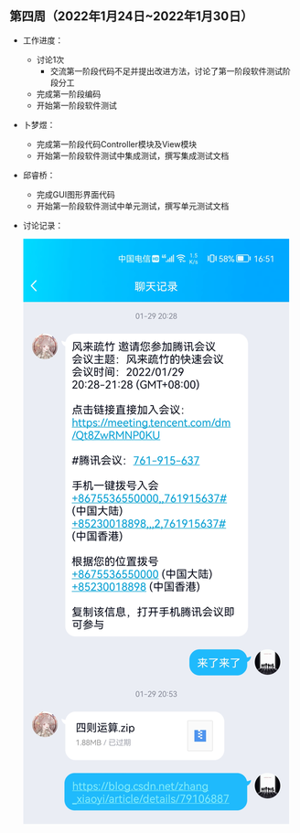 ## 第四周（2022年1月24日~2022年1月30日）

* 工作进度：

  * 讨论1次
    * 交流第一阶段代码不足并提出改进方法，讨论了第一阶段软件测试阶段分工
  * 完成第一阶段编码
  * 开始第一阶段软件测试

* 卜梦煜：

  * 完成第一阶段代码Controller模块及View模块
  * 开始第一阶段软件测试中集成测试，撰写集成测试文档

* 邱睿桥：

  * 完成GUI图形界面代码
  * 开始第一阶段软件测试中单元测试，撰写单元测试文档

* 讨论记录：

  ![讨论-20220129](.\图片\讨论-20220129.jpg)